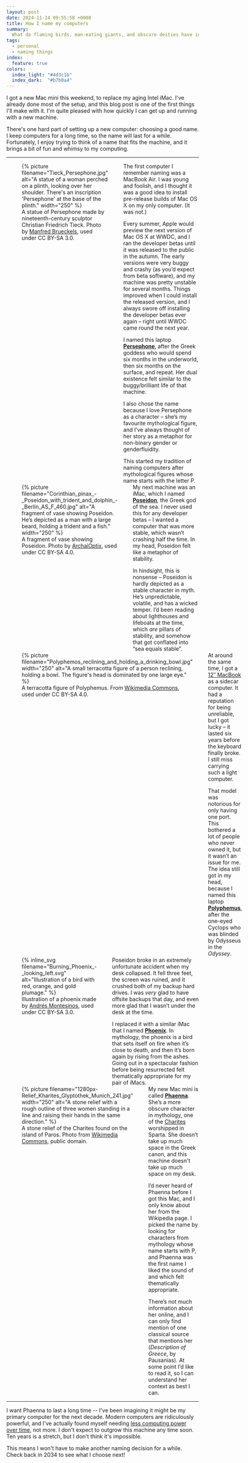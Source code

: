 ```yaml
---
layout: post
date: 2024-11-14 09:55:58 +0000
title: How I name my computers
summary:
  What do flaming birds, man-eating giants, and obscure deities have in common?
tags:
  - personal
  - naming things
index:
  feature: true
colors:
  index_light: "#4d3c1b"
  index_dark:  "#b7b0a4"
---
```

I got a new Mac mini this weekend, to replace my aging Intel iMac.
I've already done most of the setup, and this blog post is one of the first things I'll make with it.
I'm quite pleased with how quickly I can get up and running with a new machine.

There's one hard part of setting up a new computer: choosing a good name.
I keep computers for a long time, so the name will last for a while.
Fortunately, I enjoy trying to think of a name that fits the machine, and it brings a bit of fun and whimsy to my computing.

---

<style>
  .photo_with_text {
    display: grid;
    grid-gap: var(--default-padding);
    margin-top:    calc(3 * var(--default-padding));
    margin-bottom: calc(3 * var(--default-padding));
    grid-template-columns: 1fr 2fr;
  }

  .photo_with_text:last-child {
    margin-bottom: 0;
  }

  @media screen and (max-width: 500px) {
    .photo_with_text {
      grid-gap: 0;
      grid-template-columns: 1fr;
    }
  }

  .photo_with_text figure,
  .photo_with_text p:first-child {
    margin-top: 0;
  }

  .photo_with_text p:last-child {
    margin-bottom: 0;
  }
</style>

<section class="photo_with_text">
  <figure>
    {%
      picture
      filename="Tieck_Persephone.jpg"
      alt="A statue of a woman perched on a plinth, looking over her shoulder. There's an inscription 'Persephone' at the base of the plinth."
      width="250"
    %}
    <figcaption>
      A statue of Persephone made by nineteenth-century sculptor Christian Friedrich Tieck.
      Photo by <a href="https://commons.wikimedia.org/wiki/File:Tieck_Persephone.jpg">Manfred Brueckels</a>, used under CC BY-SA 3.0.
    </figcaption>
  </figure>
  <div>
    <p>
      The first computer I remember naming was a MacBook Air.
      I was young and foolish, and I thought it was a good idea to install pre-release builds of Mac OS X on my only computer.
      (It was not.)
    </p>
    <p>
      Every summer, Apple would preview the next version of Mac OS X at WWDC, and I ran the developer betas until it was released to the public in the autumn.
      The early versions were very buggy and crashy (as you’d expect from beta software), and my machine was pretty unstable for several months.
      Things improved when I could install the released version, and I always swore off installing the developer betas ever again – right until WWDC came round the next year.
    </p>
    <p>
      I named this laptop <strong><a href="https://en.wikipedia.org/wiki/Persephone">Persephone</a></strong>, after the Greek goddess who would spend six months in the underworld, then six months on the surface, and repeat.
      Her dual existence felt similar to the buggy/brilliant life of that machine.
    </p>
    <p>
      I also chose the name because I love Persephone as a character – she’s my favourite mythological figure, and I’ve always thought of her story as a metaphor for non-binary gender or genderfluidity.
    </p>
    <p>
      This started my tradition of naming computers after mythological figures whose name starts with the letter P.
    </p>
  </div>
</section>

<section class="photo_with_text">
  <figure>
    {%
      picture
      filename="Corinthian_pinax_-_Poseidon_with_trident_and_dolphin_-_Berlin_AS_F_460.jpg"
      alt="A fragment of vase showing Poseidon. He’s depicted as a man with a large beard, holding a trident and a fish."
      width="250"
    %}
    <figcaption>
      A fragment of vase showing Poseidon.
      Photo by <a href="https://commons.wikimedia.org/wiki/File:Corinthian_pinax_-_Poseidon_with_trident_and_dolphin_-_Berlin_AS_F_460.jpg">ArchaiOptix</a>, used under CC BY-SA 4.0.
    </figcaption>
  </figure>
  <div>
    <p>
      My next machine was an iMac, which I named <strong><a href="https://en.wikipedia.org/wiki/Poseidon">Poseidon</a></strong>, the Greek god of the sea.
      I never used this for any developer betas – I wanted a computer that was more stable, which wasn’t crashing half the time.
      In my head, Poseidon felt like a metaphor of stability.
    </p>
    <p>
      In hindsight, this is nonsense – Poseidon is hardly depicted as a stable character in myth.
      He’s unpredictable, volatile, and has a wicked temper.
      I’d been reading about lighthouses and lifeboats at the time, which <em>are</em> pillars of stability, and somehow that got conflated into “sea equals stable”.
    </p>
  </div>
</section>

<section class="photo_with_text">
  <figure>
    {%
      picture
      filename="Polyphemos_reclining_and_holding_a_drinking_bowl.jpg"
      width="250"
      alt="A small terracotta figure of a person reclining, holding a bowl. The figure's head is dominated by one large eye."
    %}
    <figcaption>
      A terracotta figure of Polyphemus.
      From <a href="https://commons.wikimedia.org/wiki/File:Polyphemos_reclining_and_holding_a_drinking_bowl.jpg">Wikimedia Commons</a>, used under CC BY-SA 4.0.
    </figcaption>
  </figure>
  <div>
    <p>
      At around the same time, I got a <a href="https://en.wikipedia.org/wiki/12-inch_MacBook">12″ MacBook</a> as a sidecar computer.
      It had a reputation for being unreliable, but I got lucky – it lasted six years before the keyboard finally broke.
      I still miss carrying such a light computer.
    </p>
    <p>
      That model was notorious for only having one port.
      This bothered a lot of people who never owned it, but it wasn’t an issue for me.
      The idea still got in my head, because I named this laptop <strong><a href="https://en.wikipedia.org/wiki/Polyphemus">Polyphemus</a></strong>, after the one-eyed Cyclops who was blinded by Odysseus in the <em>Odyssey</em>.
    </p>
  </div>
</section>

<section class="photo_with_text">
  <figure>
    {%
      inline_svg
      filename="Burning_Phoenix_-_looking_left.svg"
      alt="Illustration of a bird with red, orange, and gold plumage."
    %}
    <figcaption>
      Illustration of a phoenix made by <a href="https://commons.wikimedia.org/wiki/File:Burning_Phoenix_-_looking_left.svg">Andrés Montesinos</a>, used under CC BY-SA 3.0.
    </figcaption>
  </figure>
  <div>
    <p>
      Poseidon broke in an extremely unfortunate accident when my desk collapsed.
      It fell three feet, the screen was ruined, and it crushed both of my backup hard drives.
      I was <em>very</em> glad to have offsite backups that day, and even more glad that I wasn’t under the desk at the time.
    </p>
    <p>
      I replaced it with a similar iMac that I named <strong><a href="https://en.wikipedia.org/wiki/Phoenix_(mythology)">Phoenix</a></strong>.
      In mythology, the phoenix is a bird that sets itself on fire when it’s close to death, and then it’s born again by rising from the ashes.
      Going out in a spectacular fashion before being resurrected felt thematically appropriate for my pair of iMacs.
    </p>
  </div>
</section>

<section class="photo_with_text">
  <figure>
    {%
      picture
      filename="1280px-Relief_Kharites_Glyptothek_Munich_241.jpg"
      width="250"
      alt="A stone relief with a rough outline of three women standing in a line and raising their hands in the same direction."
    %}
    <figcaption>
      A stone relief of the Charites found on the island of Paros.
      Photo from <a href="https://en.wikipedia.org/wiki/File:Relief_Kharites_Glyptothek_Munich_241.jpg">Wikimedia Commons</a>, public domain.
    </figcaption>
  </figure>
  <div>
    <p>
      My new Mac mini is called <strong><a href="https://en.wikipedia.org/wiki/Phaenna">Phaenna</a></strong>.
      She’s a more obscure character in mythology, one of the <a href="https://en.wikipedia.org/wiki/Charites">Charites</a> worshipped in Sparta.
      She doesn’t take up much space in the Greek canon, and this machine doesn't take up much space on my desk.
    </p>
    <p>
      I’d never heard of Phaenna before I got this Mac, and I only know about her from the Wikipedia page.
      I picked the name by looking for characters from mythology whose name starts with P, and Phaenna was the first name I liked the sound of and which felt thematically appropriate.
    </p>
    <p>
      There’s not much information about her online, and I can only find mention of one classical source that mentions her (<em>Description of Greece</em>, by Pausanias).
      At some point I’d like to read it, so I can understand her context as best I can.
    </p>
  </div>
</section>

---

I want Phaenna to last a long time -- I've been imagining it might be my primary computer for the next decade.
Modern computers are ridiculously powerful, and I've actually found myself needing [less computing power over time](/2024/digital-decluttering/), not more.
I don't expect to outgrow this machine any time soon.
Ten years is a stretch, but I don't think it's impossible.

This means I won't have to make another naming decision for a while.
Check back in 2034 to see what I choose next!
